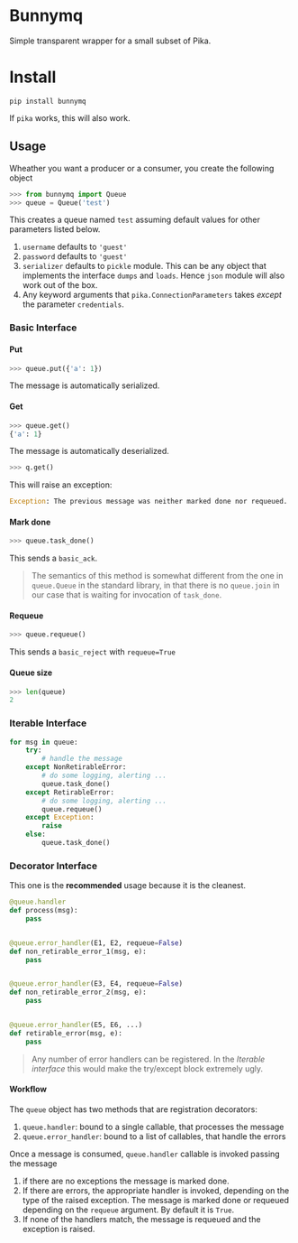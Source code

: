 # Bunnymq

Simple transparent wrapper for a small subset of Pika.

# Install

```
pip install bunnymq
```

If `pika` works, this will also work.

## Usage

Wheather you want a producer or a consumer, you create the following object

```python
>>> from bunnymq import Queue
>>> queue = Queue('test') 
```

This creates a queue named `test` assuming default values for other parameters listed below.

1. `username` defaults to `'guest'`
2. `password` defaults to `'guest'`
3. `serializer` defaults to `pickle` module. This can be any object that implements the interface `dumps` and `loads`. Hence `json` module will also work out of the box.
3. Any keyword arguments that `pika.ConnectionParameters` takes _except_ the parameter `credentials`.


### Basic Interface
#### Put

```python
>>> queue.put({'a': 1})
```
The message is automatically serialized.
#### Get

```python
>>> queue.get()
{'a': 1}
```
The message is automatically deserialized.

```python
>>> q.get()
```
This will raise an exception:
```python
Exception: The previous message was neither marked done nor requeued.
```

#### Mark done
```python
>>> queue.task_done()
```

This sends a `basic_ack`.

> The semantics of this method is somewhat different from the one in `queue.Queue` in the standard library, in that there is no `queue.join` in our case that is waiting for invocation of `task_done`.

#### Requeue
```python
>>> queue.requeue()
```

This sends a `basic_reject` with `requeue=True`

#### Queue size
```python
>>> len(queue)
2
```

### Iterable Interface

```python
for msg in queue:
    try:
        # handle the message
    except NonRetirableError:
        # do some logging, alerting ...
        queue.task_done()
    except RetirableError:
        # do some logging, alerting ...
        queue.requeue()
    except Exception:
        raise
    else:
        queue.task_done()
```

### Decorator Interface
This one is the __recommended__ usage because it is the cleanest.

```python
@queue.handler
def process(msg):
    pass


@queue.error_handler(E1, E2, requeue=False)
def non_retirable_error_1(msg, e):
    pass


@queue.error_handler(E3, E4, requeue=False)
def non_retirable_error_2(msg, e):
    pass


@queue.error_handler(E5, E6, ...)
def retirable_error(msg, e):
    pass

```

> Any number of error handlers can be registered. In the _Iterable interface_ this would make the try/except block extremely ugly.

#### Workflow
The `queue` object has two methods that are registration decorators:

1. `queue.handler`: bound to a single callable, that processes the message
2. `queue.error_handler`: bound to a list of callables, that handle the errors 
    
Once a message is consumed, `queue.handler` callable is invoked passing the message

1. if there are no exceptions the message is marked done.
2. If there are errors, the appropriate handler is invoked, depending on the type of the raised exception. The message is marked done or requeued depending on the `requeue` argument. By default it is `True`.
3. If none of the handlers match, the message is requeued and the exception is raised.
